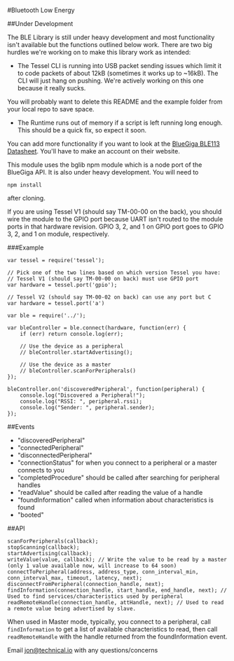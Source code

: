 #Bluetooth Low Energy

##Under Development

The BLE Library is still under heavy development and most functionality isn't available but the functions outlined below work. There are two big hurdles we're working on to make this library work as intended:

 * The Tessel CLI is running into USB packet sending issues which limit it to code packets of about 12kB (sometimes it works up to ~16kB). The CLI will just hang on pushing. We're actively working on this one because it really sucks. 

 You will probably want to delete this README and the example folder from your local repo to save space.

 * The Runtime runs out of memory if a script is left running long enough. This should be a quick fix, so expect it soon.

You can add more functionality if you want to look at the [BlueGiga BLE113 Datasheet](http://www.bluegiga.com/en-US/products/bluetooth-4.0-modules/ble113-bluetooth--smart-module/documentation/). You'll have to make an account on their website.

This module uses the bglib npm module which is a node port of the BlueGiga API. It is also under heavy development. You will need to 
```
npm install
``` 
after cloning.	

If you are using Tessel V1 (should say TM-00-00 on the back), you should wire the module to the GPIO port because UART isn't routed to the module ports in that hardware revision. GPIO 3, 2, and 1 on GPIO port goes to GPIO 3, 2, and 1 on module, respectively. 


###Example
```
var tessel = require('tessel');

// Pick one of the two lines based on which version Tessel you have:
// Tessel V1 (should say TM-00-00 on back) must use GPIO port
var hardware = tessel.port('gpio');

// Tessel V2 (should say TM-00-02 on back) can use any port but C
var hardware = tessel.port('a')

var ble = require('../');

var bleController = ble.connect(hardware, function(err) {
	if (err) return console.log(err);

	// Use the device as a peripheral
	// bleController.startAdvertising();

	// Use the device as a master
	// bleController.scanForPeripherals()
});

bleController.on('discoveredPeripheral', function(peripheral) {
    console.log("Discovered a Peripheral!");
    console.log("RSSI: ", peripheral.rssi);
    console.log("Sender: ", peripheral.sender);
});
```

##Events

* "discoveredPeripheral"
* "connectedPeripheral"
* "disconnectedPeripheral"
* "connectionStatus" for when you connect to a peripheral or a master connects to you
* "completedProcedure" should be called after searching for peripheral handles 
* "readValue" should be called after reading the value of a handle
* "foundInformation" called when information about characteristics is found
* "booted"

##API
```
scanForPeripherals(callback);
stopScanning(callback);
startAdvertising(callback);
writeValue(value, callback); // Write the value to be read by a master (only 1 value available now, will increase to 64 soon)
connectToPeripheral(address, address_type, conn_interval_min, conn_interval_max, timeout, latency, next);
disconnectFromPeripheral(connection_handle, next);
findInformation(connection_handle, start_handle, end_handle, next); // Used to find services/characteristics used by peripheral
readRemoteHandle(connection_handle, attHandle, next); // Used to read a remote value being advertised by slave.
```

When used in Master mode, typically, you connect to a peripheral, call `findInformation` to get a list of available characteristics to read, then call `readRemoteHandle` with the handle returned from the foundInformation event.


Email jon@technical.io with any questions/concerns


